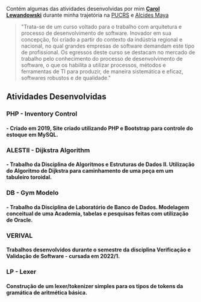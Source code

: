 Contém algumas das atividades desenvolvidas por mim __[Carol Lewandowski](https://www.linkedin.com/in/carol-lewandowski-92b226226/)__ durante minha trajetória na [PUCRS](https://www.pucrs.br/politecnica/curso/engenharia-de-software/) e [Alcides Maya](https://alcidesmaya.edu.br/)

>"Trata-se de um curso voltado para o trabalho com arquitetura e processo de desenvolvimento de software. Inovador em sua concepção, foi criado a partir do contexto da indústria regional e nacional, no qual grandes empresas de software demandam este tipo de profissional. Os egressos deste curso se destacam no mercado de trabalho pelo conhecimento do processo de desenvolvimento de software, o que os habilita a utilizar processos, métodos e ferramentas de TI para produzir, de maneira sistemática e eficaz, softwares robustos e de qualidade."

## Atividades Desenvolvidas
### PHP - Inventory Control
#### - Criado em 2019, Site criado utilizando PHP e Bootstrap para controle do estoque em MySQL. 


### ALESTII - Dijkstra Algorithm
#### - Trabalho da Disciplina de Algoritmos e Estruturas de Dados II. Utilização do Algoritmo de Dijkstra para caminhamento de uma peça em um tabuleiro toroidal.

### DB - Gym Modelo
#### - Trabalho da Disciplina de Laboratório de Banco de Dados. Modelagem conceitual de uma Academia, tabelas e pesquisas feitas com utilização de Oracle.

### VERIVAL
#### Trabalhos desenvolvidos durante o semestre da disciplina Verificação e Validação de Software - cursada em 2022/1. 

### LP - Lexer
#### Construção de um lexer/tokenizer simples para os tipos de tokens da gramática de aritmética básica.
